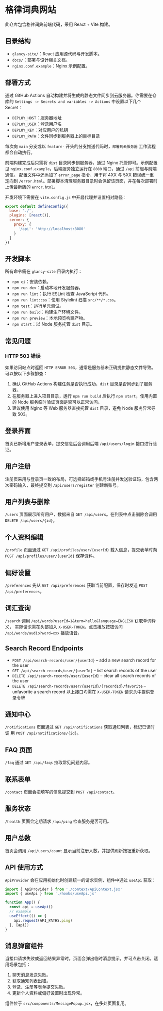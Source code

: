 # 格律词典网站

此仓库包含格律词典前端代码，采用 React + Vite 构建。

## 目录结构

- `glancy-site/`：React 应用源代码与开发脚本。
- `docs/`：部署与设计相关文档。
- `nginx.conf.example`：Nginx 示例配置。

## 部署方式

通过 GitHub Actions 自动构建并将生成的静态文件同步到云服务器。你需要在仓库的 `Settings -> Secrets and variables -> Actions` 中设置以下几个 Secret：

- `DEPLOY_HOST`：服务器地址
- `DEPLOY_USER`：登录用户名
- `DEPLOY_KEY`：对应用户的私钥
- `DEPLOY_PATH`：文件同步到服务器上的目标目录

每次向 `main` 分支或以 `feature-` 开头的分支推送代码时，`部署到云服务器` 工作流程都会自动执行。

前端构建完成后只需将 `dist` 目录同步到服务器，通过 Nginx 托管即可。示例配置见 `nginx.conf.example`，后端服务独立运行在 `8080` 端口，通过 `/api` 前缀与前端通信。
配置文件中还添加了 `error_page` 指令，用于将 4XX 与 5XX 错误统一重定向到 `/error.html`。部署脚本清理服务器目录时会保留该页面，并在每次部署时上传最新版的 `error.html`。

开发环境下需要在 `vite.config.js` 中开启代理并设置相对路径：

```js
export default defineConfig({
  base: './',
  plugins: [react()],
  server: {
    proxy: {
      '/api': 'http://localhost:8080'
    }
  }
})
```

## 开发脚本

所有命令需在 `glancy-site` 目录内执行：

- `npm ci`：安装依赖。
- `npm run dev`：启动本地开发服务器。
- `npm run lint`：执行 ESLint 检查 JavaScript 代码。
- `npm run lint:css`：使用 Stylelint 扫描 `src/**/*.css`。
- `npm test`：运行单元测试。
- `npm run build`：构建生产环境文件。
- `npm run preview`：本地预览构建产物。
- `npm start`：以 Node 服务托管 `dist` 目录。

## 常见问题

### HTTP 503 错误

如果访问站点时返回 `HTTP ERROR 503`，通常是服务器未正确提供静态文件导致。可以按以下步骤排查：

1. 确认 GitHub Actions 构建任务是否执行成功，`dist` 目录是否同步到了服务器。
2. 在服务器上进入项目目录，运行 `npm run build` 后执行 `npm start`，使用内置的 Node 服务临时验证页面是否可以正常访问。
3. 建议使用 Nginx 等 Web 服务器直接托管 `dist` 目录，避免 Node 服务异常导致 503。

## 登录界面

首页已新增用户登录表单，提交信息后会调用后端 `/api/users/login` 接口进行验证。

## 用户注册

注册页采用与登录页一致的布局，可选择邮箱或手机号注册并发送验证码，包含两次密码输入，最终提交到 `/api/users/register` 创建新账号。

## 用户列表与删除

`/users` 页面展示所有用户，数据来自 `GET /api/users`。在列表中点击删除会调用
`DELETE /api/users/{id}`。

## 个人资料编辑

`/profile` 页面通过 `GET /api/profiles/user/{userId}` 载入信息，提交表单时向
`POST /api/profiles/user/{userId}` 保存资料。

## 偏好设置

`/preferences` 先从 `GET /api/preferences` 获取当前配置，保存时发送
`POST /api/preferences`。

## 词汇查询

`/search` 调用 `/api/words?userId=1&term=hello&language=ENGLISH` 获取单词释义，
实际请求需在头部加入 `X-USER-TOKEN`。点击播放按钮访问
`/api/words/audio?word=xxx` 播放语音。

## Search Record Endpoints
- `POST /api/search-records/user/{userId}` – add a new search record for the user
- `GET /api/search-records/user/{userId}` – list search records of the user
- `DELETE /api/search-records/user/{userId}` – clear all search records of the user
- `DELETE /api/search-records/user/{userId}/{recordId}/favorite` – unfavorite a search record
  以上接口均需在 `X-USER-TOKEN` 请求头中提供登录令牌

## 通知中心

`/notifications` 页面通过 `GET /api/notifications` 获取通知列表，标记已读时调
用 `POST /api/notifications/{id}`。

## FAQ 页面

`/faq` 通过 `GET /api/faqs` 拉取常见问题内容。

## 联系表单

`/contact` 页面会把填写的信息提交到 `POST /api/contact`。


## 服务状态

`/health` 页面会定期请求 `/api/ping` 检查服务是否可用。

## 用户总数

首页会调用 `/api/users/count` 显示当前注册人数，并提供刷新按钮重新获取。

## API 使用方式

`ApiProvider` 会在应用初始化时创建统一的请求实例，组件中通过 `useApi` 获取：

```jsx
import { ApiProvider } from './context/ApiContext.jsx'
import { useApi } from './hooks/useApi.js'

function App() {
  const api = useApi()
  // example
  useEffect(() => {
    api.request(API_PATHS.ping)
  }, [api])
}
```

## 消息弹窗组件

当接口请求失败或返回结果异常时，页面会弹出临时消息提示，并可点击关闭。适用场景包括：

1. 聊天消息发送失败。
2. 获取通知列表出错。
3. 登录、注册等表单提交失败。
4. 更新个人资料或偏好设置时出现异常。

组件位于 `src/components/MessagePopup.jsx`，在多处页面复用。
